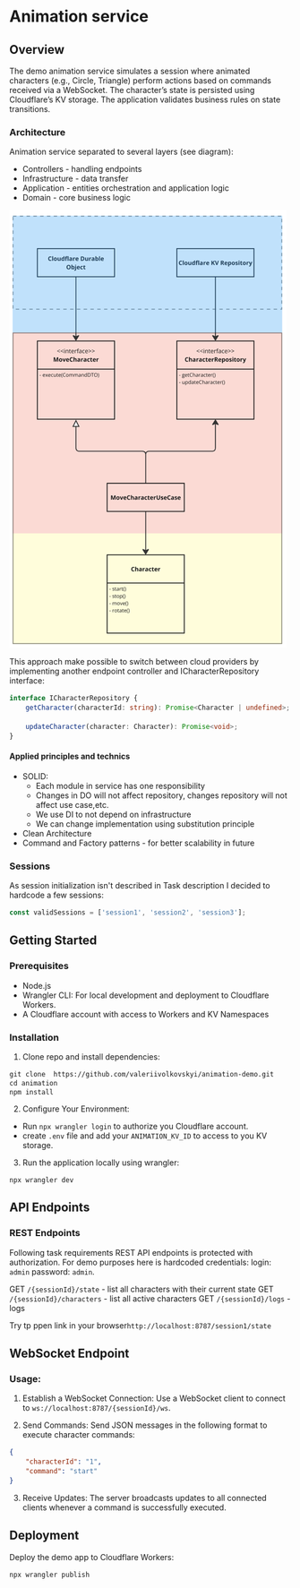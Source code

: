 # Animation service

## Overview

The demo animation service simulates a session where animated characters (e.g., Circle, Triangle)
perform actions based on commands received via a WebSocket. The character’s state is persisted using
Cloudflare’s KV storage. The application validates business rules on state transitions.

### Architecture

Animation service separated to several layers (see diagram):

- Controllers - handling endpoints
- Infrastructure - data transfer
- Application - entities orchestration and application logic
- Domain - core business logic

![Dependency diagram](img_1.png)

This approach make possible to switch between cloud providers by implementing
another endpoint controller and ICharacterRepository interface:

```typescript
interface ICharacterRepository {
	getCharacter(characterId: string): Promise<Character | undefined>;

	updateCharacter(character: Character): Promise<void>;
}
```

#### Applied principles and technics

- SOLID:
	- Each module in service has one responsibility
	- Changes in DO will not affect repository,
	  changes repository will not affect use case,etc.
	- We use DI to not depend on infrastructure
	- We can change implementation using substitution principle
- Clean Architecture
- Command and Factory patterns - for better scalability in future

### Sessions

As session initialization isn't described in Task description I decided to hardcode a few
sessions:

```javascript
const validSessions = ['session1', 'session2', 'session3'];
```

## Getting Started

### Prerequisites

- Node.js
- Wrangler CLI: For local development and deployment to Cloudflare Workers.
- A Cloudflare account with access to Workers and KV Namespaces

### Installation

1. Clone repo and install dependencies:

```
git clone  https://github.com/valeriivolkovskyi/animation-demo.git
cd animation
npm install
```

2. Configure Your Environment:

- Run `npx wrangler login` to authorize you Cloudflare account.
- create `.env` file and add your `ANIMATION_KV_ID` to access to you KV storage.

3. Run the application locally using wrangler:

```
npx wrangler dev
```

## API Endpoints

### REST Endpoints

Following task requirements REST API endpoints is protected with authorization.
For demo purposes here is hardcoded credentials:
login: `admin`
password: `admin`.

GET `/{sessionId}/state` - list all characters with their current state
GET `/{sessionId}/characters` - list all active characters
GET `/{sessionId}/logs` - logs

Try tp ppen link in your browser`http://localhost:8787/session1/state`

## WebSocket Endpoint

### Usage:

1. Establish a WebSocket Connection:
   Use a WebSocket client to connect to `ws://localhost:8787/{sessionId}/ws`.

2. Send Commands:
   Send JSON messages in the following format to execute character commands:

```json
{
	"characterId": "1",
	"command": "start"
}
```

3. Receive Updates:
   The server broadcasts updates to all connected clients whenever a command is successfully executed.

## Deployment

Deploy the demo app to Cloudflare Workers:

```bash
npx wrangler publish
```
